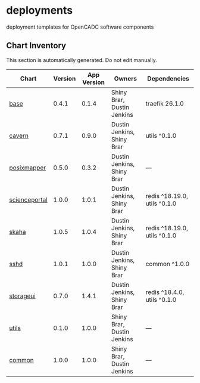 # deployments
deployment templates for OpenCADC software components

## Chart Inventory

<!-- CHART-INVENTORY:START -->
This section is automatically generated. Do not edit manually.

| Chart | Version | App Version | Owners | Dependencies |
| --- | --- | --- | --- | --- |
| [base](helm/applications/base) | 0.4.1 | 0.1.4 | Shiny Brar, Dustin Jenkins | traefik 26.1.0 |
| [cavern](helm/applications/cavern) | 0.7.1 | 0.9.0 | Dustin Jenkins, Shiny Brar | utils ^0.1.0 |
| [posixmapper](helm/applications/posix-mapper) | 0.5.0 | 0.3.2 | Dustin Jenkins, Shiny Brar | — |
| [scienceportal](helm/applications/science-portal) | 1.0.0 | 1.0.1 | Dustin Jenkins, Shiny Brar | redis ^18.19.0, utils ^0.1.0 |
| [skaha](helm/applications/skaha) | 1.0.5 | 1.0.4 | Dustin Jenkins, Shiny Brar | redis ^18.19.0, utils ^0.1.0 |
| [sshd](helm/applications/sshd) | 1.0.1 | 1.0.0 | Dustin Jenkins, Shiny Brar | common ^1.0.0 |
| [storageui](helm/applications/storage-ui) | 0.7.0 | 1.4.1 | Dustin Jenkins, Shiny Brar | redis ^18.4.0, utils ^0.1.0 |
| [utils](helm/applications/utils) | 0.1.0 | 1.0.0 | Shiny Brar, Dustin Jenkins | — |
| [common](helm/common) | 1.0.0 | 1.0.0 | Shiny Brar, Dustin Jenkins | — |
<!-- CHART-INVENTORY:END -->
